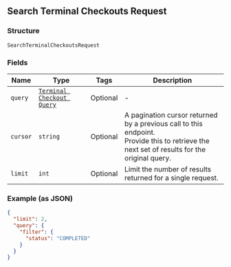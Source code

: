 ## Search Terminal Checkouts Request

### Structure

`SearchTerminalCheckoutsRequest`

### Fields

| Name | Type | Tags | Description |
|  --- | --- | --- | --- |
| `query` | [`Terminal Checkout Query`](/doc/models/terminal-checkout-query.md) | Optional | - |
| `cursor` | `string` | Optional | A pagination cursor returned by a previous call to this endpoint.<br>Provide this to retrieve the next set of results for the original query. |
| `limit` | `int` | Optional | Limit the number of results returned for a single request. |

### Example (as JSON)

```json
{
  "limit": 2,
  "query": {
    "filter": {
      "status": "COMPLETED"
    }
  }
}
```


